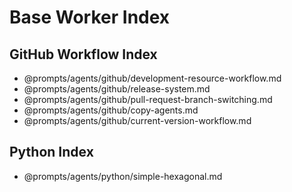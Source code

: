 # Base Worker Index

## GitHub Workflow Index

* @prompts/agents/github/development-resource-workflow.md
* @prompts/agents/github/release-system.md
* @prompts/agents/github/pull-request-branch-switching.md
* @prompts/agents/github/copy-agents.md
* @prompts/agents/github/current-version-workflow.md

## Python Index

* @prompts/agents/python/simple-hexagonal.md